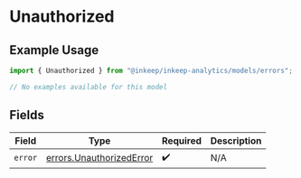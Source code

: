 # Unauthorized

## Example Usage

```typescript
import { Unauthorized } from "@inkeep/inkeep-analytics/models/errors";

// No examples available for this model
```

## Fields

| Field                                                                | Type                                                                 | Required                                                             | Description                                                          |
| -------------------------------------------------------------------- | -------------------------------------------------------------------- | -------------------------------------------------------------------- | -------------------------------------------------------------------- |
| `error`                                                              | [errors.UnauthorizedError](../../models/errors/unauthorizederror.md) | :heavy_check_mark:                                                   | N/A                                                                  |